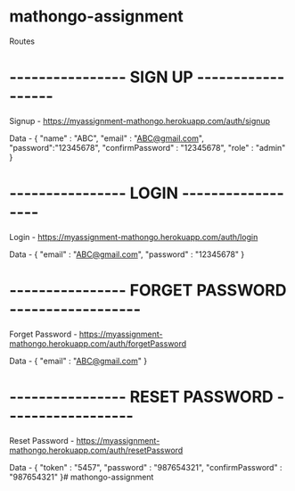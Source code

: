 # mathongo-assignment

Routes

# ---------------- SIGN UP ------------------

Signup - https://myassignment-mathongo.herokuapp.com/auth/signup

Data - {
"name" : "ABC",
"email" : "ABC@gmail.com",
"password":"12345678",
"confirmPassword" : "12345678",
"role" : "admin"
}

# ---------------- LOGIN ------------------

Login - https://myassignment-mathongo.herokuapp.com/auth/login

Data - {
"email" : "ABC@gmail.com",
"password" : "12345678"
}

# ---------------- FORGET PASSWORD ------------------

Forget Password - https://myassignment-mathongo.herokuapp.com/auth/forgetPassword

Data - {
"email" : "ABC@gmail.com"
}

# ---------------- RESET PASSWORD ------------------

Reset Password - https://myassignment-mathongo.herokuapp.com/auth/resetPassword

Data - {
"token" : "5457",
"password" : "987654321",
"confirmPassword" : "987654321"
}# mathongo-assignment
